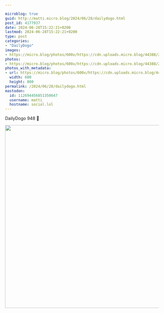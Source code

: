 ```yaml
---

microblog: true
guid: http://matti.micro.blog/2024/06/28/dailydogo.html
post_id: 4177937
date: 2024-06-28T15:22:21+0200
lastmod: 2024-06-28T15:22:21+0200
type: post
categories:
- "DailyDogo"
images:
- https://micro.blog/photos/600x/https://cdn.uploads.micro.blog/44388/2024/70c90666509e4034a539e44a9bf9d08d.jpg
photos:
- https://micro.blog/photos/600x/https://cdn.uploads.micro.blog/44388/2024/70c90666509e4034a539e44a9bf9d08d.jpg
photos_with_metadata:
- url: https://micro.blog/photos/600x/https://cdn.uploads.micro.blog/44388/2024/70c90666509e4034a539e44a9bf9d08d.jpg
  width: 600
  height: 800
permalink: /2024/06/28/dailydogo.html
mastodon:
  id: 112694456851350647
  username: matti
  hostname: social.lol
---
```

DailyDogo 948 🐶

<img src="https://micro.blog/photos/600x/https://blog.martin-haehnel.de/uploads/2024/70c90666509e4034a539e44a9bf9d08d.jpg" width="600" alt="" />
